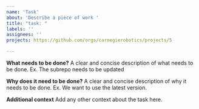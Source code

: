 ```yaml
---
name: 'Task'
about: 'Describe a piece of work '
title: "task: "
labels: ''
assignees: ''
projects: https://github.com/orgs/carnegierobotics/projects/5

---
```


**What needs to be done?**
A clear and concise description of what needs to be done. Ex. The subrepo needs to be updated

**Why does it need to be done?**
A clear and concise description of why it needs to be done. Ex. We want to use the latest version.

**Additional context**
Add any other context about the task here.
